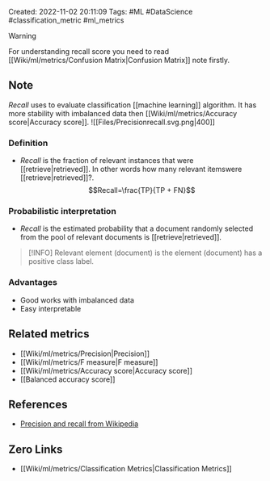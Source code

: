 Created: 2022-11-02 20:11:09
Tags: #ML #DataScience #classification_metric #ml_metrics

>[!WARNING]
>For understanding recall score you need to read [[Wiki/ml/metrics/Confusion Matrix|Confusion Matrix]] note firstly.
## Note
*Recall* uses to evaluate classification [[machine learning]] algorithm. It has more stability with imbalanced data then [[Wiki/ml/metrics/Accuracy score|Accuracy score]].
![[Files/Precisionrecall.svg.png|400]]

### Definition
- *Recall* is the fraction of relevant instances that were [[retrieve|retrieved]]. In other words how many relevant itemswere [[retrieve|retrieved]]?.
$$Recall=\frac{TP}{TP + FN}$$
### Probabilistic interpretation
- *Recall* is the estimated probability that a document randomly selected from the pool of relevant documents is [[retrieve|retrieved]].
>[!INFO]
>Relevant element (document) is the element (document) has a positive class label.

### Advantages 
- Good works with imbalanced data
- Easy interpretable

## Related metrics
- [[Wiki/ml/metrics/Precision|Precision]]
- [[Wiki/ml/metrics/F measure|F measure]]
- [[Wiki/ml/metrics/Accuracy score|Accuracy score]]
- [[Balanced accuracy score]]

## References
- [Precision and recall from Wikipedia](https://en.wikipedia.org/wiki/Precision_and_recall)
## Zero Links
- [[Wiki/ml/metrics/Classification Metrics|Classification Metrics]]